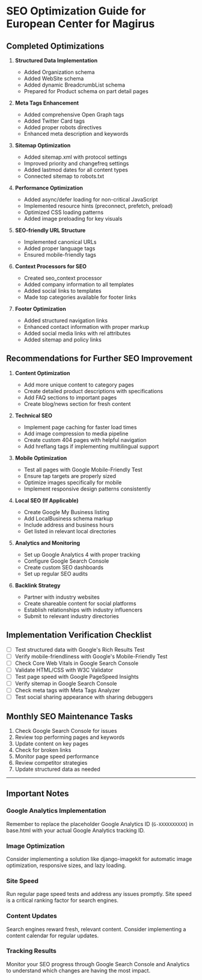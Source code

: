 # SEO Optimization Guide for European Center for Magirus

## Completed Optimizations

1. **Structured Data Implementation**
   - Added Organization schema
   - Added WebSite schema
   - Added dynamic BreadcrumbList schema
   - Prepared for Product schema on part detail pages

2. **Meta Tags Enhancement**
   - Added comprehensive Open Graph tags
   - Added Twitter Card tags
   - Added proper robots directives
   - Enhanced meta description and keywords

3. **Sitemap Optimization**
   - Added sitemap.xml with protocol settings
   - Improved priority and changefreq settings
   - Added lastmod dates for all content types
   - Connected sitemap to robots.txt

4. **Performance Optimization**
   - Added async/defer loading for non-critical JavaScript
   - Implemented resource hints (preconnect, prefetch, preload)
   - Optimized CSS loading patterns
   - Added image preloading for key visuals

5. **SEO-friendly URL Structure**
   - Implemented canonical URLs
   - Added proper language tags
   - Ensured mobile-friendly tags

6. **Context Processors for SEO**
   - Created seo_context processor
   - Added company information to all templates
   - Added social links to templates
   - Made top categories available for footer links

7. **Footer Optimization**
   - Added structured navigation links
   - Enhanced contact information with proper markup
   - Added social media links with rel attributes
   - Added sitemap and policy links

## Recommendations for Further SEO Improvement

1. **Content Optimization**
   - Add more unique content to category pages
   - Create detailed product descriptions with specifications
   - Add FAQ sections to important pages
   - Create blog/news section for fresh content

2. **Technical SEO**
   - Implement page caching for faster load times
   - Add image compression to media pipeline
   - Create custom 404 pages with helpful navigation
   - Add hreflang tags if implementing multilingual support

3. **Mobile Optimization**
   - Test all pages with Google Mobile-Friendly Test
   - Ensure tap targets are properly sized
   - Optimize images specifically for mobile
   - Implement responsive design patterns consistently

4. **Local SEO (If Applicable)**
   - Create Google My Business listing
   - Add LocalBusiness schema markup
   - Include address and business hours
   - Get listed in relevant local directories

5. **Analytics and Monitoring**
   - Set up Google Analytics 4 with proper tracking
   - Configure Google Search Console
   - Create custom SEO dashboards
   - Set up regular SEO audits

6. **Backlink Strategy**
   - Partner with industry websites
   - Create shareable content for social platforms
   - Establish relationships with industry influencers
   - Submit to relevant industry directories

## Implementation Verification Checklist

- [ ] Test structured data with Google's Rich Results Test
- [ ] Verify mobile-friendliness with Google's Mobile-Friendly Test
- [ ] Check Core Web Vitals in Google Search Console
- [ ] Validate HTML/CSS with W3C Validator
- [ ] Test page speed with Google PageSpeed Insights
- [ ] Verify sitemap in Google Search Console
- [ ] Check meta tags with Meta Tags Analyzer
- [ ] Test social sharing appearance with sharing debuggers

## Monthly SEO Maintenance Tasks

1. Check Google Search Console for issues
2. Review top performing pages and keywords
3. Update content on key pages
4. Check for broken links
5. Monitor page speed performance
6. Review competitor strategies
7. Update structured data as needed

---

## Important Notes

### Google Analytics Implementation
Remember to replace the placeholder Google Analytics ID (`G-XXXXXXXXXX`) in base.html with your actual Google Analytics tracking ID.

### Image Optimization
Consider implementing a solution like django-imagekit for automatic image optimization, responsive sizes, and lazy loading.

### Site Speed
Run regular page speed tests and address any issues promptly. Site speed is a critical ranking factor for search engines.

### Content Updates
Search engines reward fresh, relevant content. Consider implementing a content calendar for regular updates.

### Tracking Results
Monitor your SEO progress through Google Search Console and Analytics to understand which changes are having the most impact.

